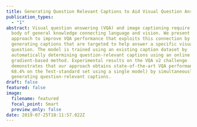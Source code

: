 ```yaml
---
title: Generating Question Relevant Captions to Aid Visual Question Answering
publication_types:
  - "1"
abstract: Visual question answering (VQA) and image captioning require a shared
  body of general knowledge connecting language and vision. We present a novel
  approach to improve VQA performance that exploits this connection by jointly
  generating captions that are targeted to help answer a specific visual
  question. The model is trained using an existing caption dataset by
  automatically determining question-relevant captions using an online
  gradient-based method. Experimental results on the VQA v2 challenge
  demonstrates that our approach obtains state-of-the-art VQA performance (e.g.
  68.4% on the Test-standard set using a single model) by simultaneously
  generating question-relevant captions.
draft: false
featured: false
image:
  filename: featured
  focal_point: Smart
  preview_only: false
date: 2019-07-25T18:11:57.022Z
---
```

